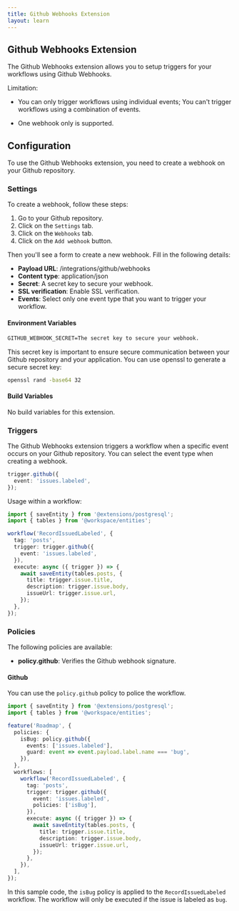 ```yaml
---
title: Github Webhooks Extension
layout: learn
---
```


## Github Webhooks Extension

The Github Webhooks extension allows you to setup triggers for your workflows using Github Webhooks.

Limitation:

- You can only trigger workflows using individual events; You can't trigger workflows using a combination of events.

- One webhook only is supported.

## Configuration

To use the Github Webhooks extension, you need to create a webhook on your Github repository.

### Settings

To create a webhook, follow these steps:

1. Go to your Github repository.
2. Click on the `Settings` tab.
3. Click on the `Webhooks` tab.
4. Click on the `Add webhook` button.

Then you'll see a form to create a new webhook. Fill in the following details:

- **Payload URL**: /integrations/github/webhooks
- **Content type**: application/json
- **Secret**: A secret key to secure your webhook.
- **SSL verification**: Enable SSL verification.
- **Events**: Select only one event type that you want to trigger your workflow.

#### Environment Variables

```txt
GITHUB_WEBHOOK_SECRET=The secret key to secure your webhook.
```

This secret key is important to ensure secure communication between your Github repository and your application. You can use openssl to generate a secure secret key:

```bash
openssl rand -base64 32
```

#### Build Variables

No build variables for this extension.

### Triggers

The Github Webhooks extension triggers a workflow when a specific event occurs on your Github repository. You can select the event type when creating a webhook.

```ts
trigger.github({
  event: 'issues.labeled',
});
```

Usage within a workflow:

```ts
import { saveEntity } from '@extensions/postgresql';
import { tables } from '@workspace/entities';

workflow('RecordIssuedLabeled', {
  tag: 'posts',
  trigger: trigger.github({
    event: 'issues.labeled',
  }),
  execute: async ({ trigger }) => {
    await saveEntity(tables.posts, {
      title: trigger.issue.title,
      description: trigger.issue.body,
      issueUrl: trigger.issue.url,
    });
  },
});
```

### Policies

The following policies are available:

- **policy.github**: Verifies the Github webhook signature.

#### Github

You can use the `policy.github` policy to police the workflow.

```ts
import { saveEntity } from '@extensions/postgresql';
import { tables } from '@workspace/entities';

feature('Roadmap', {
  policies: {
    isBug: policy.github({
      events: ['issues.labeled'],
      guard: event => event.payload.label.name === 'bug',
    }),
  },
  workflows: [
    workflow('RecordIssuedLabeled', {
      tag: 'posts',
      trigger: trigger.github({
        event: 'issues.labeled',
        policies: ['isBug'],
      }),
      execute: async ({ trigger }) => {
        await saveEntity(tables.posts, {
          title: trigger.issue.title,
          description: trigger.issue.body,
          issueUrl: trigger.issue.url,
        });
      },
    }),
  ],
});
```

In this sample code, the `isBug` policy is applied to the `RecordIssuedLabeled` workflow. The workflow will only be executed if the issue is labeled as `bug`.
